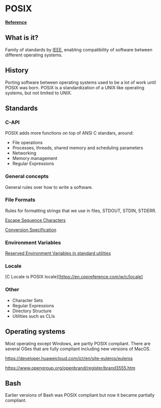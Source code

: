 # POSIX

[**Reference**](https://www.baeldung.com/linux/posix)

## What is it?

Family of standards by [IEEE](https://www.ieee.org/), enabling compatibility of software between different operating systems.

## History

Porting software between operating systems used to be a lot of work until POSIX was born. POSIX is a standardization of a UNIX like operating systems, but not limited to UNIX.

## Standards

### C-API

POSIX adds more functions on top of ANSI C standars, around:

- File operations
- Processes, threads, shared memory and scheduling parameters
- Networking
- Memory management
- Regular Expressions

### General concepts

General rules over how to write a software.

### File Formats

Rules for formatting strings that we use in files, STDOUT, STDIN, STDERR.  

[Escape Sequence Characters](https://pubs.opengroup.org/onlinepubs/9699919799/basedefs/V1_chap05.html#tagtcjh_2)  

[Conversion Specification](https://www.gnu.org/software/libc/manual/html_node/Table-of-Input-Conversions.html)  

### Environment Variables

[Reserved Environment Variables in standard utilities](https://www.linuxtopia.org/online_books/introduction_to_linux/linux_Reserved_variables.html)

### Locale

[C Locale is POSIX locale][https://en.cppreference.com/w/c/locale]

### Other

- Character Sets
- Regular Expressions
- Directory Structure
- Utilities such as CLIs

## Operating systems

Most operating except Windows, are partly POSIX compliant. There are several OSes that are fully compliant including new versions of MacOS.

https://developer.huaweicloud.com/ict/en/site-euleros/euleros

https://www.opengroup.org/openbrand/register/brand3555.htm

## Bash

Earlier versions of Bash was POSIX compliant but now it became partially compliant.
